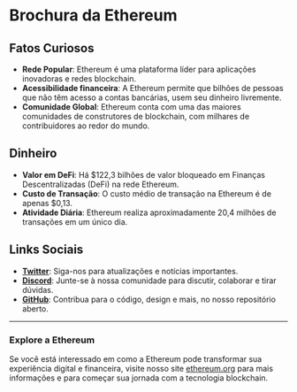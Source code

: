 # Brochura da Ethereum

## Fatos Curiosos

- **Rede Popular**: Ethereum é uma plataforma líder para aplicações inovadoras e redes blockchain.
- **Acessibilidade financeira**: A Ethereum permite que bilhões de pessoas que não têm acesso a contas bancárias, usem seu dinheiro livremente.
- **Comunidade Global**: Ethereum conta com uma das maiores comunidades de construtores de blockchain, com milhares de contribuidores ao redor do mundo.

## Dinheiro

- **Valor em DeFi**: Há $122,3 bilhões de valor bloqueado em Finanças Descentralizadas (DeFi) na rede Ethereum.
- **Custo de Transação**: O custo médio de transação na Ethereum é de apenas $0,13.
- **Atividade Diária**: Ethereum realiza aproximadamente 20,4 milhões de transações em um único dia.

## Links Sociais

- **[Twitter](https://twitter.com/ethereum)**: Siga-nos para atualizações e notícias importantes.
- **[Discord](https://discord.com/invite/ethereum)**: Junte-se à nossa comunidade para discutir, colaborar e tirar dúvidas.
- **[GitHub](https://github.com/ethereum)**: Contribua para o código, design e mais, no nosso repositório aberto.

---

### Explore a Ethereum

Se você está interessado em como a Ethereum pode transformar sua experiência digital e financeira, visite nosso site [ethereum.org](https://ethereum.org) para mais informações e para começar sua jornada com a tecnologia blockchain.